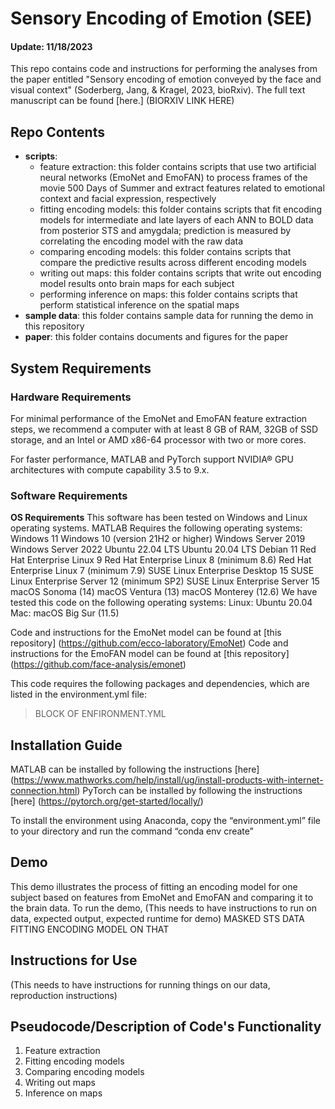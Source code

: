 # Sensory Encoding of Emotion (SEE)

#### Update: 11/18/2023

This repo contains code and instructions for performing the analyses from the paper entitled "Sensory encoding of emotion conveyed by the face and visual context" (Soderberg, Jang, & Kragel, 2023, bioRxiv). The full text manuscript can be found [here.] (BIORXIV LINK HERE)

## Repo Contents
* **scripts**: 
  - feature extraction: this folder contains scripts that use two artificial neural networks (EmoNet and EmoFAN) to process frames of the movie 500 Days of Summer and extract features related to emotional context and facial expression, respectively
  - fitting encoding models: this folder contains scripts that fit encoding models for intermediate and late layers of each ANN to BOLD data from posterior STS and amygdala; prediction is measured by correlating the encoding model with the raw data
  - comparing encoding models: this folder contains scripts that compare the predictive results across different encoding models
  - writing out maps: this folder contains scripts that write out encoding model results onto brain maps for each subject
  - performing inference on maps: this folder contains scripts that perform statistical inference on the spatial maps
* **sample data**: this folder contains sample data for running the demo in this repository
* **paper**: this folder contains documents and figures for the paper

## System Requirements

### Hardware Requirements
For minimal performance of the EmoNet and EmoFAN feature extraction steps, we recommend a computer with at least 8 GB of RAM, 32GB of SSD storage, and an Intel or AMD x86-64 processor with two or more cores.

For faster performance, MATLAB and PyTorch support NVIDIA® GPU architectures with compute capability 3.5 to 9.x.

### Software Requirements
**OS Requirements**
This software has been tested on Windows and Linux operating systems.
MATLAB Requires the following operating systems:
Windows 11 Windows 10 (version 21H2 or higher) Windows Server 2019 Windows Server 2022
Ubuntu 22.04 LTS Ubuntu 20.04 LTS Debian 11 Red Hat Enterprise Linux 9 Red Hat Enterprise Linux 8 (minimum 8.6) Red Hat Enterprise Linux 7 (minimum 7.9) SUSE Linux Enterprise Desktop 15 SUSE Linux Enterprise Server 12 (minimum SP2) SUSE Linux Enterprise Server 15
macOS Sonoma (14) macOS Ventura (13) macOS Monterey (12.6)
We have tested this code on the following operating systems:
Linux: Ubuntu 20.04 Mac: macOS Big Sur (11.5)

Code and instructions for the EmoNet model can be found at [this repository] (https://github.com/ecco-laboratory/EmoNet)
Code and instructions for the EmoFAN model can be found at [this repository] (https://github.com/face-analysis/emonet)
 
This code requires the following packages and dependencies, which are listed in the environment.yml file:
>BLOCK OF ENFIRONMENT.YML

## Installation Guide
MATLAB can be installed by following the instructions [here] (https://www.mathworks.com/help/install/ug/install-products-with-internet-connection.html)
PyTorch can be installed by following the instructions [here] (https://pytorch.org/get-started/locally/)

To install the environment using Anaconda, copy the “environment.yml” file to your directory and run the command “conda env create”

## Demo
This demo illustrates the process of fitting an encoding model for one subject based on features from EmoNet and EmoFAN and comparing it to the brain data. To run the demo, 
(This needs to have instructions to run on data, expected output, expected runtime for demo)
MASKED STS DATA FITTING ENCODING MODEL ON THAT

## Instructions for Use
(This needs to have instructions for running things on our data, reproduction instructions)

## Pseudocode/Description of Code's Functionality
1. Feature extraction
2. Fitting encoding models
3. Comparing encoding models
4. Writing out maps
5. Inference on maps

